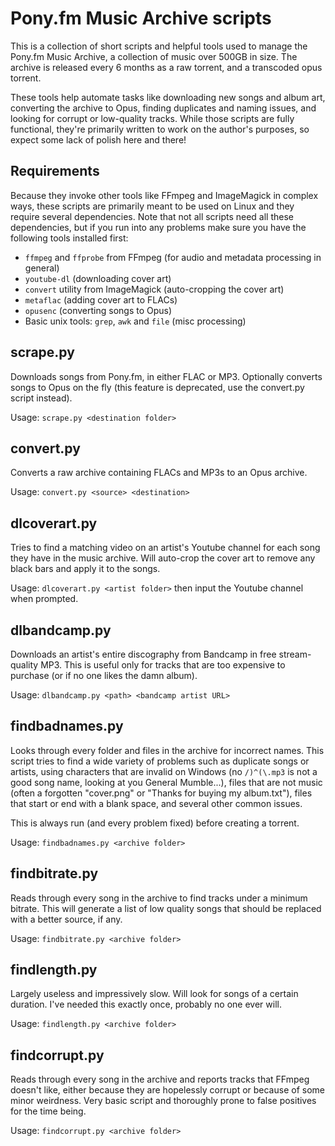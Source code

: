 # Pony.fm Music Archive scripts

This is a collection of short scripts and helpful tools used to manage the Pony.fm Music Archive, a collection of music over 500GB in size.
The archive is released every 6 months as a raw torrent, and a transcoded opus torrent. 

These tools help automate tasks like downloading new songs and album art, converting the archive to Opus, finding duplicates and naming issues, and looking for corrupt or low-quality tracks.
While those scripts are fully functional, they're primarily written to work on the author's purposes, so expect some lack of polish here and there!

## Requirements

Because they invoke other tools like FFmpeg and ImageMagick in complex ways, these scripts are primarily meant to be used on Linux and they require several dependencies.
Note that not all scripts need all these dependencies, but if you run into any problems make sure you have the following tools installed first:

- `ffmpeg` and `ffprobe` from FFmpeg (for audio and metadata processing in general)
- `youtube-dl` (downloading cover art)
- `convert` utility from ImageMagick (auto-cropping the cover art)
- `metaflac` (adding cover art to FLACs)
- `opusenc` (converting songs to Opus)
- Basic unix tools: `grep`, `awk` and `file` (misc processing)

## scrape.py

Downloads songs from Pony.fm, in either FLAC or MP3.
Optionally converts songs to Opus on the fly (this feature is deprecated, use the convert.py script instead).

Usage: `scrape.py <destination folder>`

## convert.py

Converts a raw archive containing FLACs and MP3s to an Opus archive.

Usage: `convert.py <source> <destination>`

## dlcoverart.py

Tries to find a matching video on an artist's Youtube channel for each song they have in the music archive.
Will auto-crop the cover art to remove any black bars and apply it to the songs.

Usage: `dlcoverart.py <artist folder>` then input the Youtube channel when prompted.

## dlbandcamp.py

Downloads an artist's entire discography from Bandcamp in free stream-quality MP3.
This is useful only for tracks that are too expensive to purchase (or if no one likes the damn album).

Usage: `dlbandcamp.py <path> <bandcamp artist URL>`

## findbadnames.py

Looks through every folder and files in the archive for incorrect names.
This script tries to find a wide variety of problems such as duplicate songs or artists, using characters that are invalid on Windows (no `/)^(\.mp3` is not a good song name, looking at you General Mumble...), files that are not music (often a forgotten "cover.png" or "Thanks for buying my album.txt"), files that start or end with a blank space, and several other common issues.

This is always run (and every problem fixed) before creating a torrent.

Usage: `findbadnames.py <archive folder>`

## findbitrate.py

Reads through every song in the archive to find tracks under a minimum bitrate.
This will generate a list of low quality songs that should be replaced with a better source, if any.

Usage: `findbitrate.py <archive folder>`

## findlength.py

Largely useless and impressively slow. Will look for songs of a certain duration.
I've needed this exactly once, probably no one ever will.

Usage: `findlength.py <archive folder>`

## findcorrupt.py

Reads through every song in the archive and reports tracks that FFmpeg doesn't like, either because they are hopelessly corrupt or because of some minor weirdness.
Very basic script and thoroughly prone to false positives for the time being.

Usage: `findcorrupt.py <archive folder>`
